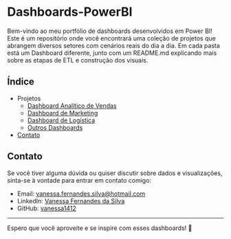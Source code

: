# Dashboards-PowerBI

Bem-vindo ao meu portfólio de dashboards desenvolvidos em Power BI! 
Este é um repositório onde você encontrará uma coleção de projetos que abrangem diversos setores com cenários reais do dia a dia. Em cada pasta está um Dashboard diferente, junto com um README.md explicando mais sobre as etapas de ETL e construção dos visuais.

## Índice

- Projetos
  - [Dashboard Analítico de Vendas](#dashboard-de-vendas)
  - [Dashboard de Marketing](#dashboard-de-marketing)
  - [Dashboard de Logística](#dashboard-de-logística)
  - [Outros Dashboards](#outros-dashboards)
- [Contato](#contato)

## Contato

Se você tiver alguma dúvida ou quiser discutir sobre dados e visualizações, sinta-se à vontade para entrar em contato comigo:

- Email: [vanessa.fernandes.silva@hotmail.com](mailto:vanessa.fernandes.silva@hotmail.com)
- LinkedIn: [Vanessa Fernandes da Silva](https://www.linkedin.com/in/vanessa-fernandes-da-silva-a8957a51)
- GitHub: [vanessa1412](https://github.com/vanessa1412)

---

Espero que você aproveite e se inspire com esses dashboards! 👋
